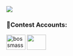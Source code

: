 <!--![](https://github-readme-stats.vercel.app/api?username=joshuasacc&theme=dark&hide_border=false&include_all_commits=true&count_private=false)<br/>-->
![](https://github-readme-stats.vercel.app/api/top-langs/?username=joshuasacc&theme=dark&hide_border=false&include_all_commits=true&count_private=false&layout=compact)

<h3 align="left">🥷Contest Accounts:</h3>
<p align="left">
<a href="https://www.hackerrank.com/bossmasster100" target="blank"><img align="center" src="https://raw.githubusercontent.com/rahuldkjain/github-profile-readme-generator/master/src/images/icons/Social/hackerrank.svg" alt="bossmasster100" height="40" width="50" /></a>
<!-- <a href="https://codeforces.com/profile/bossmasster100" target="blank"><img align="center" src="https://raw.githubusercontent.com/rahuldkjain/github-profile-readme-generator/master/src/images/icons/Social/codeforces.svg" alt="bossmasster100" height="30" width="40" /></a> -->
<a href="https://www.codechef.com/users/joshuasacc" target="blank"><img align="center" src="https://i.pinimg.com/originals/c5/d9/fc/c5d9fc1e18bcf039f464c2ab6cfb3eb6.jpg" height="40" width="50" /></a>
</p>


